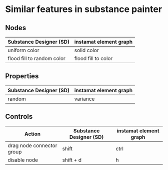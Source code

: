 # Similar features in substance painter

## Nodes

| Substance Designer (SD)    | instamat element graph |
| -------------------------- | ---------------------- |
| uniform color              | solid color            |
| flood fill to random color | flood fill to color    |

## Properties

| Substance Designer (SD) | instamat element graph |
| ----------------------- | ---------------------- |
| random                  | variance               |

## Controls

| Action                    | Substance Designer (SD) | instamat element graph |
| ------------------------- | ----------------------- | ---------------------- |
| drag node connector group | shift                   | ctrl                   |
| disable node              | shift + d               | h                      |
